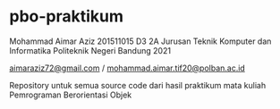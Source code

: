 # pbo-praktikum

Mohammad Aimar Aziz
201511015
D3 2A 
Jurusan Teknik Komputer dan Informatika
Politeknik Negeri Bandung
2021

aimaraziz72@gmail.com / mohammad.aimar.tif20@polban.ac.id

Repository untuk semua source code dari hasil praktikum mata kuliah Pemrograman Berorientasi Objek
